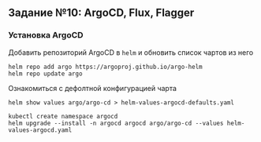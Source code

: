 ## Задание №10: ArgoCD, Flux, Flagger
### Установка ArgoCD
Добавить репозиторий ArgoCD в `helm` и обновить список чартов из него
```shell
helm repo add argo https://argoproj.github.io/argo-helm
helm repo update argo
```
Ознакомиться с дефолтной конфигурацией чарта 
```shell
helm show values argo/argo-cd > helm-values-argocd-defaults.yaml
```
```shell
kubectl create namespace argocd
helm upgrade --install -n argocd argocd argo/argo-cd --values helm-values-argocd.yaml
```